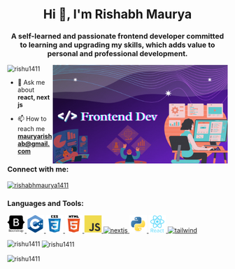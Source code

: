 <h1 align="center">Hi 👋, I'm Rishabh Maurya</h1>
<h3 align="center">A self-learned and passionate frontend developer committed to learning and upgrading my skills, which adds value to personal and professional development.</h3>

<img align='right' alt='coding' width='400' src='https://github.com/rishu1411/rishu1411/blob/main/GitHubBanner.gif'/>

<p align="left"> <img src="https://komarev.com/ghpvc/?username=rishu1411&label=Profile%20views&color=0e75b6&style=flat" alt="rishu1411" /> </p>

- 💬 Ask me about **react, next js**

- 📫 How to reach me **mauryarishab@gmail.com**

<h3 align="left">Connect with me:</h3>
<p align="left">
<a href="https://instagram.com/rishabhmaurya1411" target="blank"><img align="center" src="https://raw.githubusercontent.com/rahuldkjain/github-profile-readme-generator/master/src/images/icons/Social/instagram.svg" alt="rishabhmaurya1411" height="30" width="40" /></a>
</p>

<h3 align="left">Languages and Tools:</h3>
<p align="left"> <a href="https://getbootstrap.com" target="_blank" rel="noreferrer"> <img src="https://raw.githubusercontent.com/devicons/devicon/master/icons/bootstrap/bootstrap-plain-wordmark.svg" alt="bootstrap" width="40" height="40"/> </a> <a href="https://www.w3schools.com/cpp/" target="_blank" rel="noreferrer"> <img src="https://raw.githubusercontent.com/devicons/devicon/master/icons/cplusplus/cplusplus-original.svg" alt="cplusplus" width="40" height="40"/> </a> <a href="https://www.w3schools.com/css/" target="_blank" rel="noreferrer"> <img src="https://raw.githubusercontent.com/devicons/devicon/master/icons/css3/css3-original-wordmark.svg" alt="css3" width="40" height="40"/> </a> <a href="https://www.w3.org/html/" target="_blank" rel="noreferrer"> <img src="https://raw.githubusercontent.com/devicons/devicon/master/icons/html5/html5-original-wordmark.svg" alt="html5" width="40" height="40"/> </a> <a href="https://developer.mozilla.org/en-US/docs/Web/JavaScript" target="_blank" rel="noreferrer"> <img src="https://raw.githubusercontent.com/devicons/devicon/master/icons/javascript/javascript-original.svg" alt="javascript" width="40" height="40"/> </a> <a href="https://nextjs.org/" target="_blank" rel="noreferrer"> <img src="https://cdn.worldvectorlogo.com/logos/nextjs-2.svg" alt="nextjs" width="40" height="40"/> </a> <a href="https://www.python.org" target="_blank" rel="noreferrer"> <img src="https://raw.githubusercontent.com/devicons/devicon/master/icons/python/python-original.svg" alt="python" width="40" height="40"/> </a> <a href="https://reactjs.org/" target="_blank" rel="noreferrer"> <img src="https://raw.githubusercontent.com/devicons/devicon/master/icons/react/react-original-wordmark.svg" alt="react" width="40" height="40"/> </a> <a href="https://tailwindcss.com/" target="_blank" rel="noreferrer"> <img src="https://www.vectorlogo.zone/logos/tailwindcss/tailwindcss-icon.svg" alt="tailwind" width="40" height="40"/> </a> </p>

<p><img align="left" src="https://github-readme-stats.vercel.app/api/top-langs?username=rishu1411&show_icons=true&locale=en&layout=compact" alt="rishu1411" /></p>

<p>&nbsp;<img align="center" src="https://github-readme-stats.vercel.app/api?username=rishu1411&show_icons=true&locale=en" alt="rishu1411" /></p>

<p><img align="center" src="https://github-readme-streak-stats.herokuapp.com/?user=rishu1411&" alt="rishu1411" /></p>
